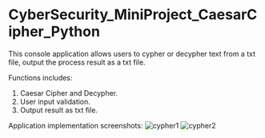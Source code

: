 # CyberSecurity_MiniProject_CaesarCipher_Python
This console application allows users to cypher or decypher text from a txt file, output the process result as a txt file.

Functions includes:
  1. Caesar Cipher and Decypher.
  2. User input validation.
  3. Output result as txt file.
 
 Application implementation screenshots:
 ![cypher1](https://user-images.githubusercontent.com/93168873/211127741-f2a9899e-6654-4af1-83e5-ee2980fae609.png)
![cypher2](https://user-images.githubusercontent.com/93168873/211127747-241b3ff8-4215-49d4-b0ff-ee8344de9d7a.png)
